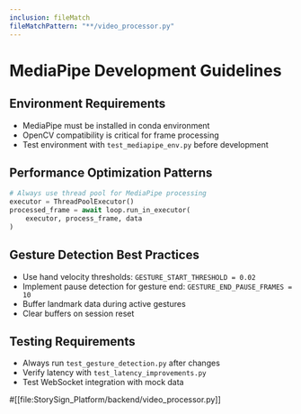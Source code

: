 ```yaml
---
inclusion: fileMatch
fileMatchPattern: "**/video_processor.py"
---
```


# MediaPipe Development Guidelines

## Environment Requirements

- MediaPipe must be installed in conda environment
- OpenCV compatibility is critical for frame processing
- Test environment with `test_mediapipe_env.py` before development

## Performance Optimization Patterns

```python
# Always use thread pool for MediaPipe processing
executor = ThreadPoolExecutor()
processed_frame = await loop.run_in_executor(
    executor, process_frame, data
)
```

## Gesture Detection Best Practices

- Use hand velocity thresholds: `GESTURE_START_THRESHOLD = 0.02`
- Implement pause detection for gesture end: `GESTURE_END_PAUSE_FRAMES = 10`
- Buffer landmark data during active gestures
- Clear buffers on session reset

## Testing Requirements

- Always run `test_gesture_detection.py` after changes
- Verify latency with `test_latency_improvements.py`
- Test WebSocket integration with mock data

#[[file:StorySign_Platform/backend/video_processor.py]]
